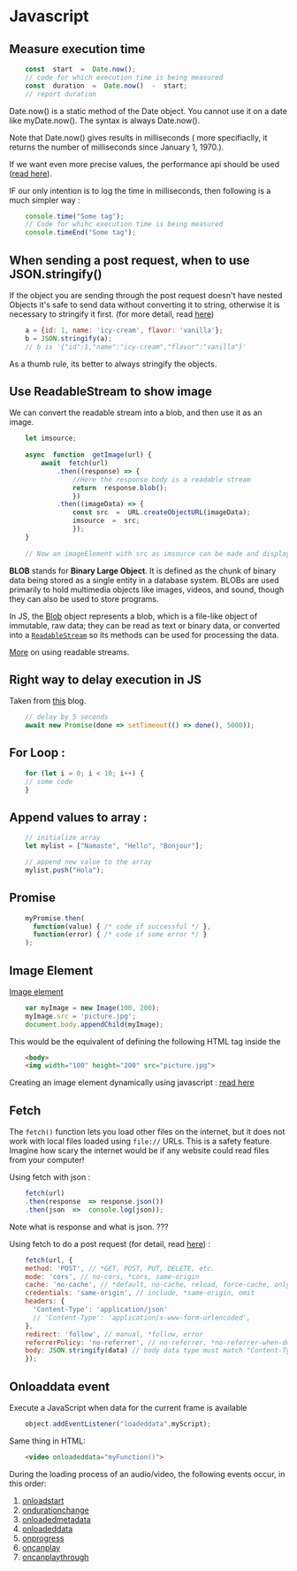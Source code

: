 # Javascript

## Measure execution time

```js
	const  start  =  Date.now();
	// code for which execution time is being measured
	const  duration  =  Date.now()  -  start;
	// report duration
```
Date.now() is a static method of the Date object. You cannot use it on a date like myDate.now(). The syntax is always Date.now().

Note that Date.now() gives results in milliseconds ( more specifiaclly, it returns the number of milliseconds since January 1, 1970.). 

If we want even more precise values, the performance api should be used ([read here](https://michaelscodingspot.com/measure-execution-time-in-javascript/)).


IF our only intention is to log the time in milliseconds, then following is a much simpler way :

```js
    console.time("Some tag");
    // Code for whihc execution time is being measured
    console.timeEnd("Some tag");
```

## When sending a post request, when to use JSON.stringify()

If the object you are sending through the post request doesn't have nested Objects it's safe to send data without converting it to string, otherwise it is necessary to stringify it first. (for more detail, read [here](https://stackoverflow.com/a/68445325))

```js
    a = {id: 1, name: 'icy-cream', flavor: 'vanilla'};
    b = JSON.stringify(a);
    // b is '{"id":1,"name":"icy-cream","flavor":"vanilla"}'
```

As a thumb rule, its better to always stringify the objects.

## Use ReadableStream to show image

We can convert the readable stream into a blob, and then use it as an image.

```js
    let imsource;
    
    async  function  getImage(url) {
		await  fetch(url)
			.then((response) => {
				//Here the response body is a readable stream
				return  response.blob();
				})
			.then((imageData) => {
				const src  =  URL.createObjectURL(imageData);
				imsource  =  src;
				});
	}
	
	// Now an imageElement with src as imsource can be made and displayed.
```

**BLOB** stands for **Binary Large Object**. It is defined as the chunk of binary data being stored as a single entity in a database system. BLOBs are used primarily to hold multimedia objects like images, videos, and sound, though they can also be used to store programs.

In JS, the [Blob](https://developer.mozilla.org/en-US/docs/Web/API/Blob) object represents a blob, which is a file-like object of immutable, raw data; they can be read as text or binary data, or converted into a [`ReadableStream`](https://developer.mozilla.org/en-US/docs/Web/API/ReadableStream) so its methods can be used for processing the data.

[More](https://developer.mozilla.org/en-US/docs/Web/API/Streams_API/Using_readable_streams) on using readable streams.

## Right way to delay execution in JS

Taken from [this](https://blog.praveen.science/right-way-of-delaying-execution-synchronously-in-javascript-without-using-loops-or-timeouts/) blog.

```js
    // delay by 5 seconds
    await new Promise(done => setTimeout(() => done(), 5000));
```




## For Loop :

```js
	for (let i = 0; i < 10; i++) {
  	// some code
	}
```

## Append values to array :

```js
	// initialize array
	let mylist = ["Namaste", "Hello", "Bonjour"];

	// append new value to the array
	mylist.push("Hola");
```

## Promise

```js
	myPromise.then(
	  function(value) { /* code if successful */ },
	  function(error) { /* code if some error */ }
	);
```

## Image Element

[Image element](https://developer.mozilla.org/en-US/docs/Web/API/HTMLImageElement/Image)

```js	
	var myImage = new Image(100, 200);
	myImage.src = 'picture.jpg';
	document.body.appendChild(myImage);
```
This would be the equivalent of defining the following HTML tag inside the 
```html
	<body>
	<img width="100" height="200" src="picture.jpg">
```

Creating an image element dynamically using javascript : [read here](https://www.geeksforgeeks.org/how-to-create-an-image-element-dynamically-using-javascript/)

## Fetch

The `fetch()` function lets you load other files on the internet, but it does not work with local files loaded using `file://` URLs. This is a safety feature. Imagine how scary the internet would be if any website could read files from your computer!

Using fetch with json :

```js
    fetch(url)
    .then(response  => response.json())
    .then(json  =>  console.log(json));
```

Note what is response and what is json. ???

Using fetch to do a post request (for detail, read [here](https://developer.mozilla.org/en-US/docs/Web/API/Fetch_API/Using_Fetch#supplying_request_options)) :

```js
    fetch(url, {
    method: 'POST', // *GET, POST, PUT, DELETE, etc.
    mode: 'cors', // no-cors, *cors, same-origin
    cache: 'no-cache', // *default, no-cache, reload, force-cache, only-if-cached
    credentials: 'same-origin', // include, *same-origin, omit
    headers: {
      'Content-Type': 'application/json'
      // 'Content-Type': 'application/x-www-form-urlencoded',
    },
    redirect: 'follow', // manual, *follow, error
    referrerPolicy: 'no-referrer', // no-referrer, *no-referrer-when-downgrade, origin, origin-when-cross-origin, same-origin, strict-origin, strict-origin-when-cross-origin, unsafe-url
    body: JSON.stringify(data) // body data type must match "Content-Type" header
    });
```


## Onloaddata event

Execute a JavaScript when data for the current frame is available

```js
    object.addEventListener("loadeddata",myScript);
```
Same thing in HTML:

```html
    <video onloadeddata="myFunction()">
```
During the loading process of an audio/video, the following events occur, in this order:

1.  [onloadstart](https://www.w3schools.com/jsref/event_onloadstart.asp)
2.  [ondurationchange](https://www.w3schools.com/jsref/event_ondurationchange.asp)
3.  [onloadedmetadata](https://www.w3schools.com/jsref/event_onloadedmetadata.asp)
4.  [onloadeddata](https://www.w3schools.com/jsref/event_onloadeddata.asp)
5.  [onprogress](https://www.w3schools.com/jsref/event_onprogress.asp)
6.  [oncanplay](https://www.w3schools.com/jsref/event_oncanplay.asp)
7.  [oncanplaythrough](https://www.w3schools.com/jsref/event_oncanplaythrough.asp)
